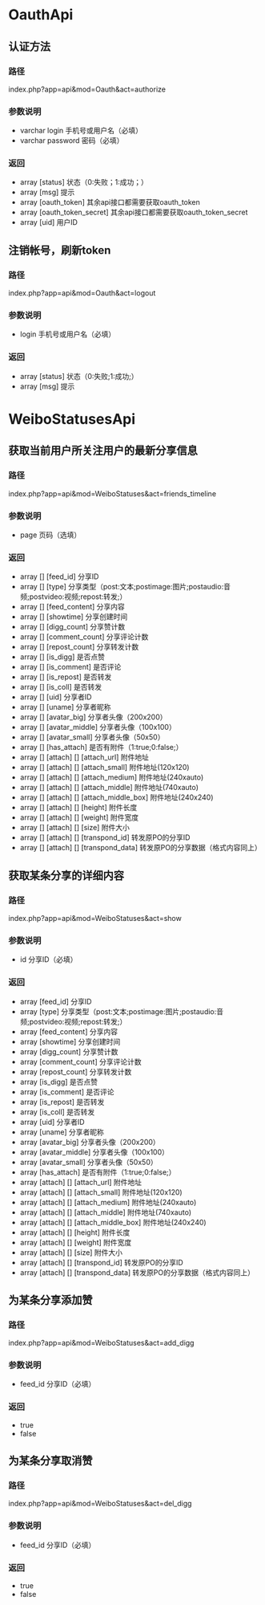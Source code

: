 # OauthApi
## 认证方法
### 路径
index.php?app=api&mod=Oauth&act=authorize  

### 参数说明
* varchar login 手机号或用户名（必填）
* varchar password 密码（必填）  

### 返回
* array [status] 状态（0:失败；1:成功；）
* array [msg] 提示
* array [oauth_token]  其余api接口都需要获取oauth_token
* array [oauth_token_secret]  其余api接口都需要获取oauth_token_secret
* array [uid]  用户ID  

## 注销帐号，刷新token
### 路径
index.php?app=api&mod=Oauth&act=logout  

### 参数说明
* login 手机号或用户名（必填）  

### 返回
* array [status] 状态（0:失败;1:成功;）
* array [msg] 提示  

# WeiboStatusesApi
## 获取当前用户所关注用户的最新分享信息
### 路径
index.php?app=api&mod=WeiboStatuses&act=friends_timeline  

### 参数说明
* page 页码（选填）  

### 返回
* array [] [feed_id] 分享ID
* array [] [type] 分享类型（post:文本;postimage:图片;postaudio:音频;postvideo:视频;repost:转发;）
* array [] [feed_content] 分享内容
* array [] [showtime] 分享创建时间
* array [] [digg_count] 分享赞计数
* array [] [comment_count] 分享评论计数
* array [] [repost_count] 分享转发计数
* array [] [is_digg] 是否点赞
* array [] [is_comment] 是否评论
* array [] [is_repost] 是否转发
* array [] [is_coll] 是否转发
* array [] [uid] 分享者ID
* array [] [uname] 分享者昵称
* array [] [avatar_big] 分享者头像（200x200）
* array [] [avatar_middle] 分享者头像（100x100）
* array [] [avatar_small] 分享者头像（50x50）
* array [] [has_attach] 是否有附件（1:true;0:false;）
* array [] [attach] [] [attach_url] 附件地址
* array [] [attach] [] [attach_small] 附件地址(120x120)
* array [] [attach] [] [attach_medium] 附件地址(240xauto)
* array [] [attach] [] [attach_middle] 附件地址(740xauto)
* array [] [attach] [] [attach_middle_box] 附件地址(240x240)
* array [] [attach] [] [height] 附件长度
* array [] [attach] [] [weight] 附件宽度
* array [] [attach] [] [size] 附件大小
* array [] [attach] [] [transpond_id] 转发原PO的分享ID
* array [] [attach] [] [transpond_data] 转发原PO的分享数据（格式内容同上）

## 获取某条分享的详细内容
### 路径
index.php?app=api&mod=WeiboStatuses&act=show

### 参数说明
* id 分享ID（必填）

### 返回
* array [feed_id] 分享ID
* array [type] 分享类型（post:文本;postimage:图片;postaudio:音频;postvideo:视频;repost:转发;）
* array [feed_content] 分享内容
* array [showtime] 分享创建时间
* array [digg_count] 分享赞计数
* array [comment_count] 分享评论计数
* array [repost_count] 分享转发计数
* array [is_digg] 是否点赞
* array [is_comment] 是否评论
* array [is_repost] 是否转发
* array [is_coll] 是否转发
* array [uid] 分享者ID
* array [uname] 分享者昵称
* array [avatar_big] 分享者头像（200x200）
* array [avatar_middle] 分享者头像（100x100）
* array [avatar_small] 分享者头像（50x50）
* array [has_attach] 是否有附件（1:true;0:false;）
* array [attach] [] [attach_url] 附件地址
* array [attach] [] [attach_small] 附件地址(120x120)
* array [attach] [] [attach_medium] 附件地址(240xauto)
* array [attach] [] [attach_middle] 附件地址(740xauto)
* array [attach] [] [attach_middle_box] 附件地址(240x240)
* array [attach] [] [height] 附件长度
* array [attach] [] [weight] 附件宽度
* array [attach] [] [size] 附件大小
* array [attach] [] [transpond_id] 转发原PO的分享ID
* array [attach] [] [transpond_data] 转发原PO的分享数据（格式内容同上）

## 为某条分享添加赞
### 路径
index.php?app=api&mod=WeiboStatuses&act=add_digg

### 参数说明
* feed_id 分享ID（必填）

### 返回
* true
* false

## 为某条分享取消赞
### 路径
index.php?app=api&mod=WeiboStatuses&act=del_digg

### 参数说明
* feed_id 分享ID（必填）

### 返回
* true
* false
